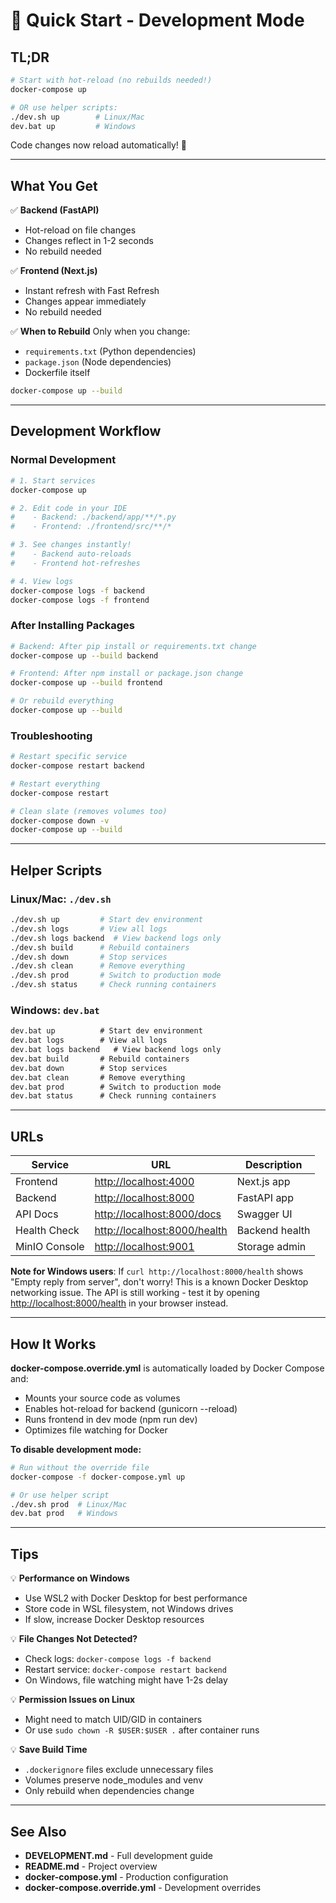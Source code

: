 # 🚀 Quick Start - Development Mode

## TL;DR

```bash
# Start with hot-reload (no rebuilds needed!)
docker-compose up

# OR use helper scripts:
./dev.sh up        # Linux/Mac
dev.bat up         # Windows
```

Code changes now reload automatically! 🎉

---

## What You Get

✅ **Backend (FastAPI)**

- Hot-reload on file changes
- Changes reflect in 1-2 seconds
- No rebuild needed

✅ **Frontend (Next.js)**  

- Instant refresh with Fast Refresh
- Changes appear immediately
- No rebuild needed

✅ **When to Rebuild**
Only when you change:

- `requirements.txt` (Python dependencies)
- `package.json` (Node dependencies)
- Dockerfile itself

```bash
docker-compose up --build
```

---

## Development Workflow

### Normal Development

```bash
# 1. Start services
docker-compose up

# 2. Edit code in your IDE
#    - Backend: ./backend/app/**/*.py
#    - Frontend: ./frontend/src/**/*

# 3. See changes instantly!
#    - Backend auto-reloads
#    - Frontend hot-refreshes

# 4. View logs
docker-compose logs -f backend
docker-compose logs -f frontend
```

### After Installing Packages

```bash
# Backend: After pip install or requirements.txt change
docker-compose up --build backend

# Frontend: After npm install or package.json change  
docker-compose up --build frontend

# Or rebuild everything
docker-compose up --build
```

### Troubleshooting

```bash
# Restart specific service
docker-compose restart backend

# Restart everything
docker-compose restart

# Clean slate (removes volumes too)
docker-compose down -v
docker-compose up --build
```

---

## Helper Scripts

### Linux/Mac: `./dev.sh`

```bash
./dev.sh up         # Start dev environment
./dev.sh logs       # View all logs
./dev.sh logs backend  # View backend logs only
./dev.sh build      # Rebuild containers
./dev.sh down       # Stop services
./dev.sh clean      # Remove everything
./dev.sh prod       # Switch to production mode
./dev.sh status     # Check running containers
```

### Windows: `dev.bat`

```cmd
dev.bat up          # Start dev environment
dev.bat logs        # View all logs
dev.bat logs backend   # View backend logs only
dev.bat build       # Rebuild containers
dev.bat down        # Stop services
dev.bat clean       # Remove everything
dev.bat prod        # Switch to production mode
dev.bat status      # Check running containers
```

---

## URLs

| Service | URL | Description |
|---------|-----|-------------|
| Frontend | <http://localhost:4000> | Next.js app |
| Backend | <http://localhost:8000> | FastAPI app |
| API Docs | <http://localhost:8000/docs> | Swagger UI |
| Health Check | <http://localhost:8000/health> | Backend health |
| MinIO Console | <http://localhost:9001> | Storage admin |

**Note for Windows users**: If `curl http://localhost:8000/health` shows "Empty reply from server", don't worry! This is a known Docker Desktop networking issue. The API is still working - test it by opening <http://localhost:8000/health> in your browser instead.

---

## How It Works

**docker-compose.override.yml** is automatically loaded by Docker Compose and:

- Mounts your source code as volumes
- Enables hot-reload for backend (gunicorn --reload)
- Runs frontend in dev mode (npm run dev)
- Optimizes file watching for Docker

**To disable development mode:**

```bash
# Run without the override file
docker-compose -f docker-compose.yml up

# Or use helper script
./dev.sh prod  # Linux/Mac
dev.bat prod   # Windows
```

---

## Tips

💡 **Performance on Windows**

- Use WSL2 with Docker Desktop for best performance
- Store code in WSL filesystem, not Windows drives
- If slow, increase Docker Desktop resources

💡 **File Changes Not Detected?**

- Check logs: `docker-compose logs -f backend`
- Restart service: `docker-compose restart backend`
- On Windows, file watching might have 1-2s delay

💡 **Permission Issues on Linux**

- Might need to match UID/GID in containers
- Or use `sudo chown -R $USER:$USER .` after container runs

💡 **Save Build Time**

- `.dockerignore` files exclude unnecessary files
- Volumes preserve node_modules and venv
- Only rebuild when dependencies change

---

## See Also

- **DEVELOPMENT.md** - Full development guide
- **README.md** - Project overview
- **docker-compose.yml** - Production configuration
- **docker-compose.override.yml** - Development overrides
